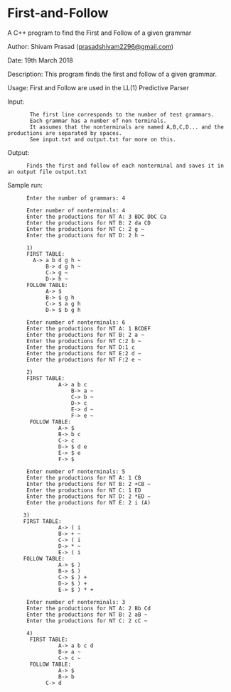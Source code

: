 # First-and-Follow
A C++ program to find the First and Follow of a given grammar
 
   Author: Shivam Prasad (prasadshivam2296@gmail.com)
   
   Date:   19th March 2018
   
   Description: This program finds the first and follow of a given grammar.
  
   Usage: First and Follow are used in the LL(1) Predictive Parser
  
  
   Input: 
   
           The first line corresponds to the number of test grammars.
           Each grammar has a number of non terminals.
           It assumes that the nonterminals are named A,B,C,D... and the productions are separated by spaces. 
           See input.txt and output.txt for more on this.
  
   Output: 
          
          Finds the first and follow of each nonterminal and saves it in an output file output.txt
          
   Sample run:
          
          Enter the number of grammars: 4

          Enter number of nonterminals: 4
          Enter the productions for NT A: 3 BDC DbC Ca
          Enter the productions for NT B: 2 da CD
          Enter the productions for NT C: 2 g ~
          Enter the productions for NT D: 2 h ~
          
          1)
          FIRST TABLE:
	  		A-> a b d g h ~ 
	       		B-> d g h ~ 
	        	C-> g ~ 
	        	D-> h ~ 
          FOLLOW TABLE: 
	        	A-> $ 
	        	B-> $ g h 
	        	C-> $ a g h 
	        	D-> $ b g h
              
          Enter number of nonterminals: 6
          Enter the productions for NT A: 1 BCDEF
          Enter the productions for NT B: 2 a ~
          Enter the productions for NT C:2 b ~
          Enter the productions for NT D:1 c
          Enter the productions for NT E:2 d ~
          Enter the productions for NT F:2 e ~

          2)
          FIRST TABLE: 
	             	A-> a b c 
             	     	B-> a ~ 
             	     	C-> b ~ 
             	     	D-> c 
             	     	E-> d ~ 
             	     	F-> e ~ 
           FOLLOW TABLE: 
	            	A-> $ 
	             	B-> b c 
	             	C-> c 
	             	D-> $ d e 
	             	E-> $ e 
	             	F-> $ 
              
          Enter number of nonterminals: 5
          Enter the productions for NT A: 1 CB
          Enter the productions for NT B: 2 +CB ~
          Enter the productions for NT C: 1 ED
          Enter the productions for NT D: 2 *ED ~
          Enter the productions for NT E: 2 i (A)
         
         3)
         FIRST TABLE: 
	            	A-> ( i 
	            	B-> + ~ 
	            	C-> ( i 
	            	D-> * ~ 
	            	E-> ( i 
         FOLLOW TABLE: 
	            	A-> $ ) 
	            	B-> $ ) 
	            	C-> $ ) + 
	            	D-> $ ) + 
	            	E-> $ ) * + 

          Enter number of nonterminals: 3
          Enter the productions for NT A: 2 Bb Cd
          Enter the productions for NT B: 2 aB ~ 
          Enter the productions for NT C: 2 cC ~
  
          4)
           FIRST TABLE: 
	             	A-> a b c d 
	             	B-> a ~ 
	             	C-> c ~ 
           FOLLOW TABLE: 
	             	A-> $ 
	             	B-> b 
		     	C-> d 
